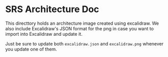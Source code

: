 # SRS Architecture Doc

This directtory holds an architecture image created using excalidraw. We also
include Excalidraw's JSON format for the png in case you want to import into
Excalidraw and update it.

Just be sure to update both `excalidraw.json` and `excalidraw.png` whenever you
update one of them.
